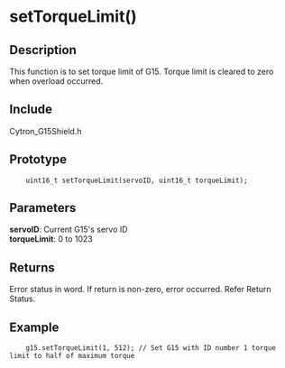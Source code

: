# setTorqueLimit() #

## Description ##
This function is to set torque limit of G15. Torque limit is cleared to zero when overload occurred.

## Include ##
Cytron_G15Shield.h

## Prototype ##
		uint16_t setTorqueLimit(servoID, uint16_t torqueLimit);

## Parameters ##
**servoID**: Current G15's servo ID<br/>
**torqueLimit**: 0 to 1023

## Returns ##
Error status in word. If return is non-zero, error occurred. Refer Return Status.

## Example ##
		g15.setTorqueLimit(1, 512); // Set G15 with ID number 1 torque limit to half of maximum torque